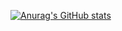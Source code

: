 [![Anurag's GitHub stats](https://github-readme-stats.vercel.app/api?username=AnisDhia&count_private=true)](https://github.com/anuraghazra/github-readme-stats)

